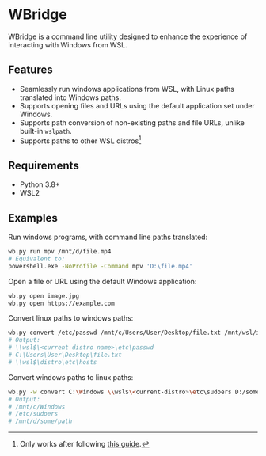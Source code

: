 # WBridge

WBridge is a command line utility designed to enhance the experience of interacting
with Windows from WSL.

## Features
- Seamlessly run windows applications from WSL, with Linux paths translated into
  Windows paths.
- Supports opening files and URLs using the default application set under Windows.
- Supports path conversion of non-existing paths and file URLs, unlike built-in `wslpath`.
- Supports paths to other WSL distros[^1]

[^1]: Only works after following [this guide](https://askubuntu.com/a/1395784).

## Requirements
- Python 3.8+
- WSL2

## Examples

Run windows programs, with command line paths translated:

``` sh
wb.py run mpv /mnt/d/file.mp4
# Equivalent to:
powershell.exe -NoProfile -Command mpv 'D:\file.mp4'
```

Open a file or URL using the default Windows application:

``` sh
wb.py open image.jpg
wb.py open https://example.com
```

Convert linux paths to windows paths:

``` sh
wb.py convert /etc/passwd /mnt/c/Users/User/Desktop/file.txt /mnt/wsl/instances/distro/etc/hosts
# Output:
# \\wsl$\<current distro name>\etc\passwd
# C:\Users\User\Desktop\file.txt
# \\wsl$\distro\etc\hosts
```

Convert windows paths to linux paths:

``` sh
wb.py -w convert C:\Windows \\wsl$\<current-distro>\etc\sudoers D:/some/path
# Output:
# /mnt/c/Windows
# /etc/sudoers
# /mnt/d/some/path
```
